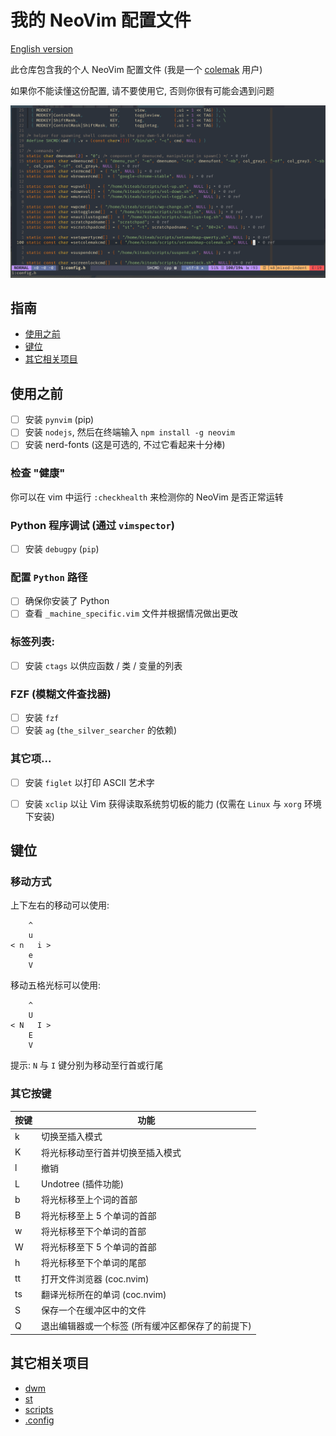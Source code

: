 # 我的 NeoVim 配置文件

[English version](./README.md)

此仓库包含我的个人 NeoVim 配置文件 (我是一个 [colemak](https://www.colemak.com) 用户)

如果你不能读懂这份配置, 请不要使用它, 否则你很有可能会遇到问题

![](./screenshots/1.png)

## 指南

- [使用之前](#使用之前)
- [键位](#键位)
- [其它相关项目](#其它相关项目)


## 使用之前

- [ ] 安装 `pynvim` (pip)
- [ ] 安装 `nodejs`, 然后在终端输入 `npm install -g neovim`
- [ ] 安装 nerd-fonts (这是可选的, 不过它看起来十分棒)

### 检查 "健康"

你可以在 vim 中运行 `:checkhealth` 来检测你的 NeoVim 是否正常运转

### Python 程序调试 (通过 `vimspector`)
- [ ] 安装 `debugpy` (`pip`)

### 配置 `Python` 路径
- [ ] 确保你安装了 Python
- [ ] 查看 `_machine_specific.vim` 文件并根据情况做出更改

### 标签列表:
- [ ] 安装 `ctags` 以供应函数 / 类 / 变量的列表

### FZF (模糊文件查找器)
- [ ] 安装 `fzf`
- [ ] 安装 `ag` (`the_silver_searcher` 的依赖)

### 其它项...
- [ ] 安装 `figlet` 以打印 ASCII 艺术字
- [ ] 安装 `xclip` 以让 Vim 获得读取系统剪切板的能力 (仅需在 `Linux` 与 `xorg` 环境下安装)


## 键位

### 移动方式

上下左右的移动可以使用:

```
    ^
    u
< n   i >
    e
    V
```

移动五格光标可以使用:

```
    ^
    U
< N   I >
    E
    V
```
提示: `N` 与 `I` 键分别为移动至行首或行尾

### 其它按键

| 按键 | 功能                                              |
|------|---------------------------------------------------|
| k    | 切换至插入模式                                    |
| K    | 将光标移动至行首并切换至插入模式                  |
| l    | 撤销                                              |
| L    | Undotree (插件功能)                               |
| b    | 将光标移至上个词的首部                            |
| B    | 将光标移至上 5 个单词的首部                       |
| w    | 将光标移至下个单词的首部                          |
| W    | 将光标移至下 5 个单词的首部                       |
| h    | 将光标移至下个单词的尾部                          |
| tt   | 打开文件浏览器 (coc.nvim)                         |
| ts   | 翻译光标所在的单词 (coc.nvim)                     |
| S    | 保存一个在缓冲区中的文件                          |
| Q    | 退出编辑器或一个标签 (所有缓冲区都保存了的前提下) |


## 其它相关项目

- [dwm](https://github.com/KiteAB/dwm)
- [st](https://github.com/KiteAB/st)
- [scripts](https://github.com/KiteAB/scripts)
- [.config](https://github.com/KiteAB/.config)

